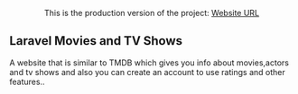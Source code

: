 <p align="center">
This is the production version of the project: <a href="http://moviesnshows.rf.gd/">Website URL</a>
</p>

## Laravel Movies and TV Shows 
A website that is similar to TMDB which gives you info about movies,actors and tv shows and also you can create an account
to use ratings and other features..
